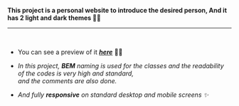 **This project is a personal website to introduce the desired person, And it has 2 light and dark themes 💁‍♂️**

------
&nbsp;
- You can see a preview of it ***[here](https://raminhaghi.github.io/Personal-web/)*** 🧑‍💻

- *In this project, **BEM** naming is used for the classes and the readability of the codes is very high and standard, <br /> and the comments are also done.*

- *And fully **responsive** on standard desktop and mobile screens ✨*
